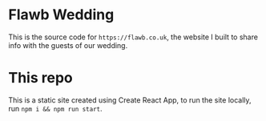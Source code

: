 # Flawb Wedding

This is the source code for `https://flawb.co.uk`, the website I built to share info with the guests of our wedding.

# This repo

This is a static site created using Create React App, to run the site locally, run `npm i && npm run start`.
